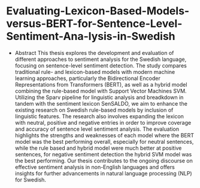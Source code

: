 # Evaluating-Lexicon-Based-Models-versus-BERT-for-Sentence-Level-Sentiment-Ana-lysis-in-Swedish

- Abstract
This thesis explores the development and evaluation of different approaches to sentiment analysis for the Swedish language, focusing on sentence-level sentiment detection. The study compares traditional rule- and lexicon-based models with modern machine learning approaches, particularly the Bidirectional Encoder Representations from Transformers (BERT), as well as a hybrid model combining the rule-based model with Support Vector Machines SVM. Utilizing the Sparv pipeline for linguistic analysis and breadkdown in tandem with the sentiment lexicon SenSALDO, we aim to enhance the existing research on Swedish rule-based models by inclusion of linguistic features. The research also involves expanding the lexicon with neutral, positive and negative entries in order to improve coverage and accuracy of sentence level sentiment analysis. The evaluation highlights the strengths and weaknesses of each model where the BERT model was the best performing overall, especially for neutral sentences, while the rule based and hybrid model were much better at positive sentences, for negative sentiment detection the hybrid SVM model was the best performing. Our thesis contributes to the ongoing discourse on effective sentiment analysis in non-English languages and offers insights for further advancements in natural language processing (NLP) for Swedish.
